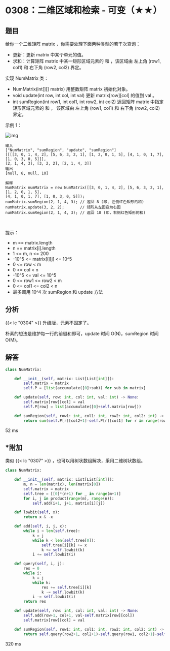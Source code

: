 # 0308：二维区域和检索 - 可变（★★）


## 题目

给你一个二维矩阵 matrix ，你需要处理下面两种类型的若干次查询：
- 更新：更新 matrix 中某个单元的值。
- 求和：计算矩阵 matrix 中某一矩形区域元素的 和 ，该区域由 左上角 (row1, col1) 和 
右下角 (row2, col2) 界定。

实现 NumMatrix 类：
- NumMatrix(int[][] matrix) 用整数矩阵 matrix 初始化对象。
- void update(int row, int col, int val) 更新 matrix[row][col] 的值到 val 。
- int sumRegion(int row1, int col1, int row2, int col2) 返回矩阵 matrix 中指定矩形区域元素的 和 ，
该区域由 左上角 (row1, col1) 和 右下角 (row2, col2) 界定。
 

示例 1：

![img](https://assets.leetcode.com/uploads/2021/03/14/summut-grid.jpg)

	输入
	["NumMatrix", "sumRegion", "update", "sumRegion"]
	[[[[3, 0, 1, 4, 2], [5, 6, 3, 2, 1], [1, 2, 0, 1, 5], [4, 1, 0, 1, 7], [1, 0, 3, 0, 5]]], 
	[2, 1, 4, 3], [3, 2, 2], [2, 1, 4, 3]]
	输出
	[null, 8, null, 10]

	解释
	NumMatrix numMatrix = new NumMatrix([[3, 0, 1, 4, 2], [5, 6, 3, 2, 1], [1, 2, 0, 1, 5], 
	[4, 1, 0, 1, 7], [1, 0, 3, 0, 5]]);
	numMatrix.sumRegion(2, 1, 4, 3); // 返回 8 (即, 左侧红色矩形的和)
	numMatrix.update(3, 2, 2);       // 矩阵从左图变为右图
	numMatrix.sumRegion(2, 1, 4, 3); // 返回 10 (即，右侧红色矩形的和)
 

提示：
- m == matrix.length
- n == matrix[i].length
- 1 <= m, n <= 200
- -10^5 <= matrix[i][j] <= 10^5
- 0 <= row < m
- 0 <= col < n
- -10^5 <= val <= 10^5
- 0 <= row1 <= row2 < m
- 0 <= col1 <= col2 < n
- 最多调用 10^4 次 sumRegion 和 update 方法


## 分析

{{< lc "0304" >}} 升级版，元素不固定了。

朴素的想法是维护每一行的前缀和即可，update 时间 O(N)，sumRegion 时间 O(M)。

## 解答

```python
class NumMatrix:

    def __init__(self, matrix: List[List[int]]):
        self.matrix = matrix
        self.P = [list(accumulate([0]+sub)) for sub in matrix]

    def update(self, row: int, col: int, val: int) -> None:
        self.matrix[row][col] = val
        self.P[row] = list(accumulate([0]+self.matrix[row]))

    def sumRegion(self, row1: int, col1: int, row2: int, col2: int) -> int:
        return sum(self.P[r][col2+1]-self.P[r][col1] for r in range(row1, row2+1))
```
52 ms

## *附加

类似 {{< lc "0307" >}} ，也可以用树状数组解决，采用二维树状数组。

```python
class NumMatrix:

    def __init__(self, matrix: List[List[int]]):
        m, n = len(matrix), len(matrix[0])
        self.matrix = matrix
        self.tree = [[0]*(n+1) for _ in range(m+1)]
        for i, j in product(range(m), range(n)):
            self.add(i+1, j+1, matrix[i][j])

    def lowbit(self, x):
        return x & -x

    def add(self, i, j, x):
        while i < len(self.tree):
            k = j
            while k < len(self.tree[0]):
                self.tree[i][k] += x
                k += self.lowbit(k)
            i += self.lowbit(i)

    def query(self, i, j):
        res = 0
        while i:
            k = j
            while k:
                res += self.tree[i][k]
                k -= self.lowbit(k)
            i -= self.lowbit(i)
        return res

    def update(self, row: int, col: int, val: int) -> None:
        self.add(row+1, col+1, val-self.matrix[row][col])
        self.matrix[row][col] = val

    def sumRegion(self, row1: int, col1: int, row2: int, col2: int) -> int:
        return self.query(row2+1, col2+1)-self.query(row1, col2+1)-self.query(row2+1, col1)+self.query(row1, col1)
```
320 ms

